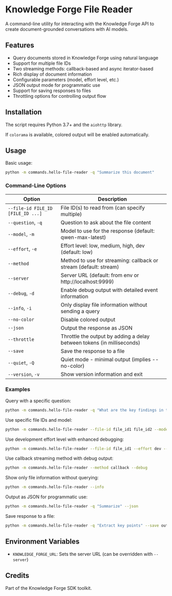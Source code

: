 # Knowledge Forge File Reader

A command-line utility for interacting with the Knowledge Forge API to create document-grounded conversations with AI models.

## Features

- Query documents stored in Knowledge Forge using natural language
- Support for multiple file IDs
- Two streaming methods: callback-based and async iterator-based
- Rich display of document information
- Configurable parameters (model, effort level, etc.)
- JSON output mode for programmatic use
- Support for saving responses to files
- Throttling options for controlling output flow

## Installation

The script requires Python 3.7+ and the `aiohttp` library.

If `colorama` is available, colored output will be enabled automatically.

## Usage

Basic usage:

```bash
python -m commands.hello-file-reader -q "Summarize this document"
```

### Command-Line Options

| Option | Description |
|--------|-------------|
| `--file-id FILE_ID [FILE_ID ...]` | File ID(s) to read from (can specify multiple) |
| `--question`, `-q` | Question to ask about the file content |
| `--model`, `-m` | Model to use for the response (default: qwen-max-latest) |
| `--effort`, `-e` | Effort level: low, medium, high, dev (default: low) |
| `--method` | Method to use for streaming: callback or stream (default: stream) |
| `--server` | Server URL (default: from env or http://localhost:9999) |
| `--debug`, `-d` | Enable debug output with detailed event information |
| `--info`, `-i` | Only display file information without sending a query |
| `--no-color` | Disable colored output |
| `--json` | Output the response as JSON |
| `--throttle` | Throttle the output by adding a delay between tokens (in milliseconds) |
| `--save` | Save the response to a file |
| `--quiet`, `-Q` | Quiet mode - minimal output (implies --no-color) |
| `--version`, `-v` | Show version information and exit |

### Examples

Query with a specific question:
```bash
python -m commands.hello-file-reader -q "What are the key findings in this document?"
```

Use specific file IDs and model:
```bash
python -m commands.hello-file-reader --file-id file_id1 file_id2 --model qwen-max --effort medium
```

Use development effort level with enhanced debugging:
```bash
python -m commands.hello-file-reader --file-id file_id1 --effort dev --debug
```

Use callback streaming method with debug output:
```bash
python -m commands.hello-file-reader --method callback --debug
```

Show only file information without querying:
```bash
python -m commands.hello-file-reader --info
```

Output as JSON for programmatic use:
```bash
python -m commands.hello-file-reader -q "Summarize" --json
```

Save response to a file:
```bash
python -m commands.hello-file-reader -q "Extract key points" --save output.txt
```

## Environment Variables

- `KNOWLEDGE_FORGE_URL`: Sets the server URL (can be overridden with `--server`)

## Credits

Part of the Knowledge Forge SDK toolkit.